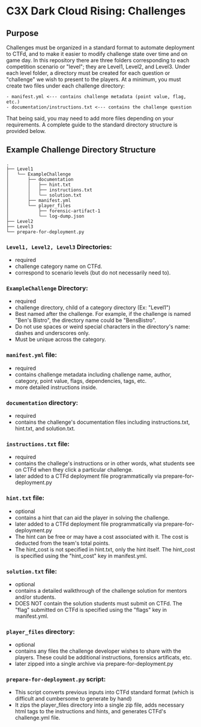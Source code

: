 # C3X Dark Cloud Rising: Challenges

## Purpose
Challenges must be organized in a standard format to automate deployment to CTFd, and to make it easier to modify challenge state over time and on game day. In this repository there are three folders corresponding to each competition scenario or "level"; they are Level1, Level2, and Level3. Under each level folder, a directory must be created for each question or "challenge" we wish to present to the players. At a minimum, you must create two files under each challenge directory:
```
- manifest.yml <--- contains challenge metadata (point value, flag, etc.)
- documentation/instructions.txt <--- contains the challenge question
```

That being said, you may need to add more files depending on your requirements. A complete guide to the standard directory structure is provided below.

## Example Challenge Directory Structure
```
.
├── Level1
│   └── ExampleChallenge
│       ├── documentation
│       │   ├── hint.txt
│       │   ├── instructions.txt
│       │   └── solution.txt
│       ├── manifest.yml
│       └── player_files
│           ├── forensic-artifact-1
│           └── log-dump.json
├── Level2
├── Level3
└── prepare-for-deployment.py
```

### `Level1, Level2, Level3` Directories:
- required 
- challenge category name on CTFd.
- correspond to scenario levels (but do not necessarily need to).

### `ExampleChallenge` Directory:
- required 
- challenge directory, child of a category directory (Ex: "Level1")
- Best named after the challenge. For example, if the challenge is named "Ben's Bistro", the directory name could be "BensBistro".
- Do not use spaces or weird special characters in the directory's name: dashes and underscores only.
- Must be unique across the category.

### `manifest.yml` file:
- required
- contains challenge metadata including challenge name, author, category, point value, flags, dependencies, tags, etc.
- more detailed instructions inside.

### `documentation` directory:
- required
- contains the challenge's documentation files including instructions.txt, hint.txt, and solution.txt. 

### `instructions.txt` file:
- required 
- contains the challege's instructions or in other words, what students see on CTFd when they click a particular challenge.
- later added to a CTFd deployment file programmatically via prepare-for-deployment.py

### `hint.txt` file:
- optional
- contains a hint that can aid the player in solving the challenge. 
- later added to a CTFd deployment file programmatically via prepare-for-deployment.py
- The hint can be free or may have a cost associated with it. The cost is deducted from the team's total points.
- The hint_cost is not specified in hint.txt, only the hint itself. The hint_cost is specified using the "hint_cost" key in manifest.yml.  

### `solution.txt` file:
- optional
- contains a detailed walkthrough of the challenge solution for mentors and/or students.
- DOES NOT contain the solution students must submit on CTFd. The "flag" submitted on CTFd is specified using the "flags" key in manifest.yml.

### `player_files` directory:
- optional
- contains any files the challenge developer wishes to share with the players. These could be additional instructions, forensics artificats, etc.
- later zipped into a single archive via prepare-for-deployment.py

### `prepare-for-deployment.py` script:
- This script converts previous inputs into CTFd standard format (which is difficult and cumbersome to generate by hand)
- It zips the player_files directory into a single zip file, adds necessary html tags to the instructions and hints, and generates CTFd's challenge.yml file. 


